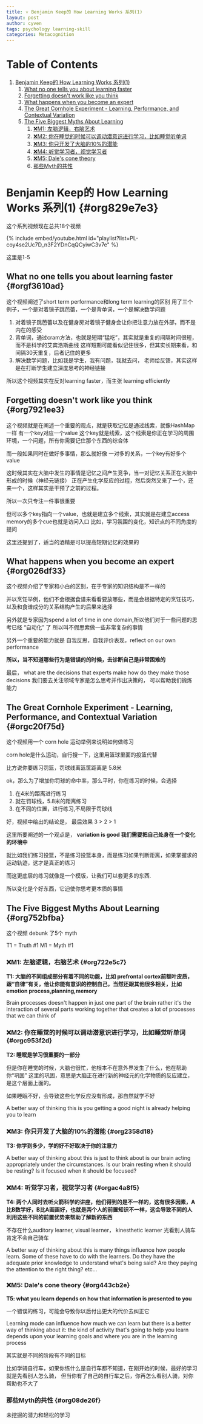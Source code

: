 ```yaml
---
title: ⭐ Benjamin Keep的 How Learning Works 系列(1)
layout: post
author: cyven
tags: psychology learning-skill
categories: Metacognition
---
```



# Table of Contents

1.  [Benjamin Keep的 How Learning Works 系列(1)](#org829e7e3)
    1.  [What no one tells you about learning faster](#orgf3610ad)
    2.  [Forgetting doesn't work like you think](#org7921ee3)
    3.  [What happens when you become an expert](#org026df33)
    4.  [The Great Cornhole Experiment - Learning, Performance, and Contextual Variation](#orgc20f75d)
    5.  [The Five Biggest Myths About Learning](#org752bfba)
        1.  [❌M1: 左脑逻辑，右脑艺术](#org722e5c7)
        2.  [❌M2: 你在睡觉的时候可以调动潜意识进行学习，比如睡觉听单词](#orgc953f2d)
        3.  [❌M3: 你只开发了大脑的10%的潜能](#org2358d18)
        4.  [❌M4: 听觉学习者，视觉学习者](#orgac4a8f5)
        5.  [❌M5: Dale's cone theory](#org443cb2e)
        6.  [那些Myth的共性](#org08de26f)




# Benjamin Keep的 How Learning Works 系列(1) {#org829e7e3}

这个系列视频现在总共18个视频


{% include embed/youtube.html id="playlist?list=PL-coy4se2Uc7D_n3F2YDnCqQCyiwC3v7e" %}

这里是1-5



## What no one tells you about learning faster {#orgf3610ad}

这个视频阐述了short term performance和long term learning的区别
用了三个例子，一个是对着镜子跳芭蕾，一个是背单词，一个是解决数学问题

1.  对着镜子跳芭蕾以及在健身房对着镜子健身会让你把注意力放在外部，而不是内在的感受
2.  背单词，通过cram方法，也就是短期“猛吃”，其实就是重复的间隔时间很短，而不是科学的艾宾浩斯曲线
    这样短期可能看似记住很多，但其实长期来看，和间隔30天重复，后者记住的更多
3.  解决数学问题，比如我是学生，我有问题，我就去问， 老师给反馈，其实这样是在打断学生建立深度思考的神经链接

所以这个视频其实在反对learning faster，而主张 learning efficiently




## Forgetting doesn't work like you think {#org7921ee3}

这个视频就是在阐述一个重要的观点，就是获取记忆是通过线索，就像HashMap一样
有一个key对应一个value
这个key就是线索，这个线索是你正在学习的周围环境，一个问题，所有你需要记住那个东西的综合体

而一般如果同时在做好多事情，那么就好像 一对多的关系，一个key有好多个value

这时候其实在大脑中发生的事情是记忆之间产生竞争，当一对记忆关系正在大脑中形成的时候（神经元链接）
正在产生化学反应的过程，然后突然又来了一个，还来一个，这样其实是干预了之前的过程。

所以一次只专注一件事很重要

但可以多个key指向一个value，也就是建立多个线索，其实就是在建立access memory的多个cue也就是访问入口
比如，学习氛围的变化，知识点的不同角度的提问

这里还提到了，适当的酒精是可以提高短期记忆的效果的




## What happens when you become an expert {#org026df33}

这个视频介绍了专家和小白的区别，在于专家的知识结构是不一样的

并以烹饪举例，他们不会根据食谱来看看要放哪些，而是会根据特定的烹饪技巧，以及和食谱成分的关系结构产生的后果来选择

另外就是专家因为spend a lot of time in one domain,所以他们对于一些问题的思考已经 “自动化” 了
所以叫不假思索做一些非常复杂的事情

另外一个重要的能力就是 自我反思，自我评价表现，reflect on our own performance

**所以，当不知道哪些行为是错误的的时候，去诊断自己是非常困难的**

最后， what are the decisions that experts make how do they make those decisions
我们要去关注领域专家是怎么思考并作出决策的， 可以帮助我们锻炼能力




## The Great Cornhole Experiment - Learning, Performance, and Contextual Variation {#orgc20f75d}

这个视频用一个 corn hole 运动举例来说明如何做练习

corn hole是什么运动，自行搜一下，这里用篮球里面的投篮代替

比方说你要练习罚篮，罚球线离篮筐距离是 5.8米

ok，那么为了增加你罚球的命中率，那么平时，你在练习的时候，会选择

1.  在4米的距离进行练习
2.  就在罚球线，5.8米的距离练习
3.  在不同的位置，进行练习,不局限于罚球线

好，视频中给出的结论是， 最后效果 3 > 2 > 1

这里所要阐述的一个观点是， **variation is good 我们需要把自己处身在一个变化的环境中**

就比如我们练习投篮，不是练习投篮本身，而是练习如果判断距离，如果掌握求的运动轨迹，这才是真正的练习

而这更底层的练习就像是一个模版，让我们可以套更多的东西.

所以变化是个好东西，它迫使你思考更本质的事情




## The Five Biggest Myths About Learning {#org752bfba}

这个视频 debunk 了5个 myth

T1 = Truth #1
M1 = Myth #1




### ❌M1: 左脑逻辑，右脑艺术 {#org722e5c7}

**T1: 大脑的不同组成部分有着不同的功能，比如 prefrontal cortex前额叶皮质，跟“自律”有关，他让你能有意识的控制自己，当然还跟其他很多相关，比如emotion process,planning,memory**

Brain processes doesn't happen in just one part of the brain rather it's the interaction of several parts working together that creates a lot of processes that we can think of



### ❌M2: 你在睡觉的时候可以调动潜意识进行学习，比如睡觉听单词 {#orgc953f2d}

**T2: 睡眠是学习很重要的一部分**

但是你在睡觉的时候，大脑也很忙，他根本不在意外界发生了什么，他在帮助你“巩固”
这里的巩固，意思是大脑正在进行新的神经元的化学物质的反应建立，是这个层面上面的。

如果睡眠不好，会导致这些化学反应没有形成，那自然就学不好

A better way of thinking this is you getting a good night is already helping you to learn



### ❌M3: 你只开发了大脑的10%的潜能 {#org2358d18}

**T3: 你学到多少，学的好不好取决于你的注意力**

A better way of thinking about this is just to think about is our brain acting appropriately under the circumstances.
Is our brain resting when it should be resting?
Is it focused when it should be focused?



### ❌M4: 听觉学习者，视觉学习者 {#orgac4a8f5}

**T4: 两个人同时去听火箭科学的讲座，他们得到的是不一样的，这有很多因素，A比B数学好，B比A画画好，也就是两个人的前置知识不一样，这会导致不同的人利用这些不同的前置优势来帮助了解新的东西**

不存在什么auditory learner, visual learner， kinesthetic learner
光看别人骑车肯定不会自己骑车

A better way of thinking about this is many things influence how people learn.
Some of these have to do with the learners.
Do they have the adequate prior knowledge to understand what's being said?
Are they paying the attention to the right thing? etc&#x2026;



### ❌M5: Dale's cone theory {#org443cb2e}

**T5: what you learn depends on how that information is presented to you**

一个错误的练习，可能会导致你以后付出更大的代价去纠正它

Learning mode can influence how much we can learn but there is a better way of thinking about it:
the kind of activity that's going to help you learn depends upon your learning goals and where you are in the learning process

其实就是不同的阶段有不同的目标

比如学骑自行车，如果你练什么是自行车都不知道，在刚开始的时候，最好的学习就是先看别人怎么骑，
但当你有了自己的自行车之后，你再怎么看别人骑，对你帮助也不大了



### 那些Myth的共性 {#org08de26f}

未挖掘的潜力和轻松的学习
